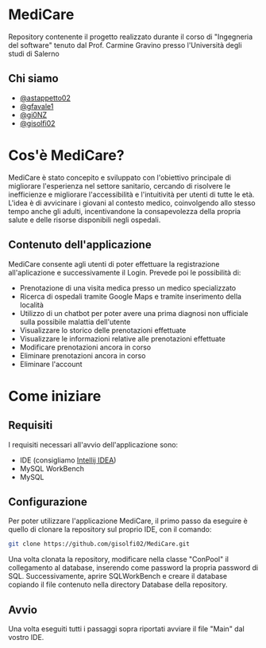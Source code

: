 # MediCare
Repository contenente il progetto realizzato durante il corso di "Ingegneria del software" tenuto dal Prof. Carmine Gravino presso l'Università degli studi di Salerno

## Chi siamo
- [@astappetto02](https://github.com/Astappetto02)
- [@gfavale1](https://github.com/gfavale1)
- [@gi0NZ](https://github.com/Gi0NZ)
- [@gisolfi02](https://github.com/gisolfi02)

# Cos'è MediCare?
MediCare è stato concepito e sviluppato con l'obiettivo principale di migliorare l'esperienza nel settore sanitario, cercando di risolvere le inefficienze e migliorare l'accessibilità e l'intuitività per utenti di tutte le età. L'idea è di avvicinare i giovani al contesto medico, coinvolgendo allo stesso tempo anche gli adulti, incentivandone la consapevolezza della propria salute e delle risorse disponibili negli ospedali.

## Contenuto dell'applicazione
MediCare consente agli utenti di poter effettuare la registrazione all'aplicazione e successivamente il Login. Prevede poi le possibilità di:
- Prenotazione di una visita medica presso un medico specializzato
- Ricerca di ospedali tramite Google Maps e tramite inserimento della località
- Utilizzo di un chatbot per poter avere una prima diagnosi non ufficiale sulla possibile malattia dell'utente
- Visualizzare lo storico delle prenotazioni effettuate
- Visualizzare le informazioni relative alle prenotazioni effettuate
- Modificare prenotazioni ancora in corso
- Eliminare prenotazioni ancora in corso
- Eliminare l'account

# Come iniziare
## Requisiti
I requisiti necessari all'avvio dell'applicazione sono:
- IDE (consigliamo [Intellij IDEA](https://www.jetbrains.com/idea/))
- MySQL WorkBench
- MySQL
## Configurazione
Per poter utilizzare l'applicazione MediCare, il primo passo da eseguire è quello di clonare la repository sul proprio IDE, con il comando:
```bash
git clone https://github.com/gisolfi02/MediCare.git
```
Una volta clonata la repository, modificare nella classe "ConPool" il collegamento al database, inserendo come password la propria password di SQL. Successivamente, aprire SQLWorkBench e creare il database copiando il file contenuto nella directory Database della repository.
## Avvio
Una volta eseguiti tutti i passaggi sopra riportati avviare il file "Main" dal vostro IDE.
